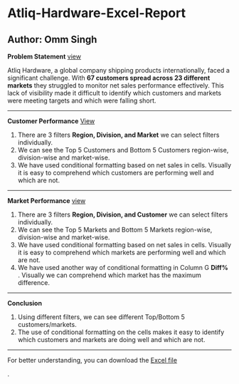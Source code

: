 # Atliq-Hardware-Excel-Report

Author: Omm Singh
---------------------------------------------------------------------------------------------------------------------------------------------------------------------------------------------------------------------

**Problem Statement** [view](https://github.com/Ommsinggh/Atliq-Hardware-Excel-Report/blob/5672a5b2c04cc3fa9b6086887c5773065a312cf2/AtliQ%20Hardware%20Business%20Report%20Dashboard.xlsx)

Atliq Hardware, a global company shipping products internationally, faced a significant challenge. With **67 customers spread across 23 different markets**
they struggled to monitor net sales performance effectively.
This lack of visibility made it difficult to identify which customers and markets were meeting targets and which were falling short.

-----------------------------------------------------------------------------------------------

**Customer Performance**  [View](https://github.com/Ommsinggh/Atliq-Hardware-Excel-Report/blob/5672a5b2c04cc3fa9b6086887c5773065a312cf2/AtliQ%20Hardware%20Business%20Report%20Dashboard.xlsx)

1. There are 3 filters **Region, Division, and Market** we can select filters individually.
2. We can see the Top 5 Customers and Bottom 5 Customers region-wise, division-wise and market-wise.
3. We have used conditional formatting based on net sales in cells. Visually it is easy to comprehend which customers are performing well and which are not.

 --------------------------------------------------------------------------------------------------------------------------------------------------------------------------

 **Market Performance** [view](https://github.com/Ommsinggh/Atliq-Hardware-Excel-Report/blob/5672a5b2c04cc3fa9b6086887c5773065a312cf2/AtliQ%20Hardware%20Business%20Report%20Dashboard.xlsx) 

1.  There are 3 filters **Region, Division, and Customer** we can select filters individually.
2.  We can see the Top 5 Markets and Bottom 5 Markets region-wise, division-wise and market-wise.
3.  We have used conditional formatting based on net sales in cells. Visually it is easy to comprehend which markets are performing well and which are not.
4.  We have used another way of conditional formatting in Column G **Diff%** . Visually we can comprehend which market has the maximum difference.

  ----------------------------------------------------------------------------------------------------------------------------------------------------------------------------------
**Conclusion**

1. Using different filters, we can see different Top/Bottom 5 customers/markets.
2. The use of conditional formatting on the cells makes it easy to identify which customers and markets are doing well and which are not.

------------------------------------------------------------------------------------------------------------------------------------------------------------------------------------------------------
  For better understanding, you can download the [Excel file](https://github.com/Ommsinggh/Atliq-Hardware-Excel-Report/blob/5672a5b2c04cc3fa9b6086887c5773065a312cf2/AtliQ%20Hardware%20Business%20Report%20Dashboard.xlsx)

 .
